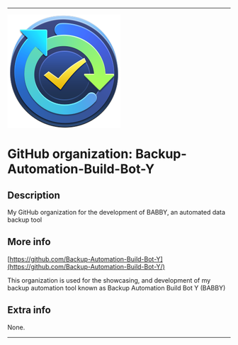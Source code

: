 
***

![babby.png failed to load. The file may be missing or corrupt. Check the file path for errors first.](/AdditionalInfo/2/Backup-Automation-Build-Bot-Y/babby.png)

# GitHub organization: Backup-Automation-Build-Bot-Y

## Description

My GitHub organization for the development of BABBY, an automated data backup tool

## More info

[https://github.com/Backup-Automation-Build-Bot-Y](https://github.com/Backup-Automation-Build-Bot-Y/)

This organization is used for the showcasing, and development of my backup automation tool known as Backup Automation Build Bot Y (BABBY)

## Extra info

None.

***
